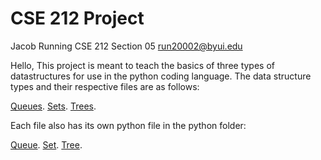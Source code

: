 # CSE 212 Project
Jacob Running
CSE 212 Section 05
run20002@byui.edu



Hello,
This project is meant to teach the basics of three types of datastructures for use in the python coding language.
The data structure types and their respective files are as follows:

[Queues](https://github.com/Twister1M/CSE-212-Project/blob/main/Project%20Folder/Markdown%20Files/Queue.md).
[Sets](https://github.com/Twister1M/CSE-212-Project/blob/main/Project%20Folder/Markdown%20Files/Set.md).
[Trees](https://github.com/Twister1M/CSE-212-Project/blob/main/Project%20Folder/Markdown%20Files/Tree.md).

Each file also has its own python file in the python folder:

[Queue](https://github.com/Twister1M/CSE-212-Project/blob/main/Project%20Folder/Python%20Files/Queue.py).
[Set](https://github.com/Twister1M/CSE-212-Project/blob/main/Project%20Folder/Python%20Files/Set.py).
[Tree](https://github.com/Twister1M/CSE-212-Project/blob/main/Project%20Folder/Python%20Files/Tree.py).

